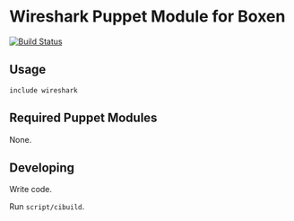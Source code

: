 # Wireshark Puppet Module for Boxen

[![Build Status](https://travis-ci.org/brockoffdev/puppet-diffmerge.png?branch=master)](https://travis-ci.org/brockoffdev/puppet-diffmerge)

## Usage

```puppet
include wireshark
```

## Required Puppet Modules

None.

## Developing

Write code.

Run `script/cibuild`.
